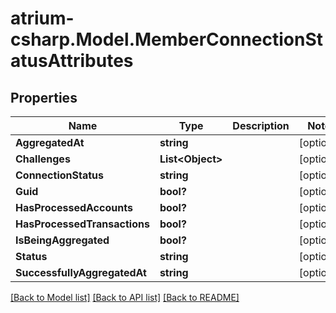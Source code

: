 # atrium-csharp.Model.MemberConnectionStatusAttributes
## Properties

Name | Type | Description | Notes
------------ | ------------- | ------------- | -------------
**AggregatedAt** | **string** |  | [optional] 
**Challenges** | **List&lt;Object&gt;** |  | [optional] 
**ConnectionStatus** | **string** |  | [optional] 
**Guid** | **bool?** |  | [optional] 
**HasProcessedAccounts** | **bool?** |  | [optional] 
**HasProcessedTransactions** | **bool?** |  | [optional] 
**IsBeingAggregated** | **bool?** |  | [optional] 
**Status** | **string** |  | [optional] 
**SuccessfullyAggregatedAt** | **string** |  | [optional] 

[[Back to Model list]](../README.md#documentation-for-models) [[Back to API list]](../README.md#documentation-for-api-endpoints) [[Back to README]](../README.md)

